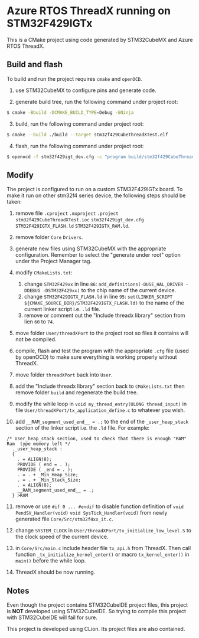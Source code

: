 # Azure RTOS ThreadX running on STM32F429IGTx

This is a CMake project using code generated by STM32CubeMX and Azure RTOS ThreadX.

## Build and flash

To build and run the project requires `cmake` and `openOCD`.

1) use STM32CubeMX to configure pins and generate code.

2) generate build tree, run the following command under project root:

```bash
$ cmake -Bbuild -DCMAKE_BUILD_TYPE=Debug -GNinja
```

3) build, run the following command under project root:

```bash
$ cmake --build ./build --target stm32f429CubeThreadXTest.elf
```

4) flash, run the following command under project root:
```bash
$ openocd -f stm32f429igt_dev.cfg -c "program build/stm32f429CubeThreadXTest.elf" -c reset -c shutdown
```

## Modify

The project is configured to run on a custom STM32F429IGTx board. To make it run on other stm32f4 series device, the following steps should be taken:

1) remove file `.cproject` `.mxproject` `.project` `stm32f429CubeThreadXTest.ioc` `stm32f429igt_dev.cfg` `STM32F429IGTX_FLASH.ld` `STM32F429IGTX_RAM.ld`.
   
2) remove folder `Core` `Drivers`.
   
3) generate new files using STM32CubeMX with the appropriate configuration. Remember to select the "generate under root" option under the Project Manager tag.
   
4) modify `CMakeLists.txt`:
   1) change `STM32F429xx` in line `86`: `add_definitions(-DUSE_HAL_DRIVER -DDEBUG -DSTM32F429xx)` to the chip name of the current device.
   2) change `STM32F429IGTX_FLASH.ld` in line `95`: `set(LINKER_SCRIPT ${CMAKE_SOURCE_DIR}/STM32F429IGTX_FLASH.ld)` to the name of the current linker script i.e. `.ld` file.
   3) remove or comment out the "Include threadx library" section from lien `60` to `74`.

5) move folder `User/threadXPort` to the project root so files it contains will not be compiled.

6) compile, flash and test the program with the appropriate `.cfg` file (used by openOCD) to make sure everything is working properly without ThreadX.

7) move folder `threadXPort` back into `User`.

8) add the "Include threadx library" section back to `CMakeLists.txt` then remove folder `build` and regenerate the build tree.

9) modify the while loop in `void my_thread_entry(ULONG thread_input)` in file `User/threadXPort/tx_application_define.c` to whatever you wish.

10) add `__RAM_segment_used_end__ = .;` to the end of the `_user_heap_stack` section of the linker script i.e. the `.ld` file. For example:
```ld
/* User_heap_stack section, used to check that there is enough "RAM" Ram  type memory left */
  ._user_heap_stack :
  {
    . = ALIGN(8);
    PROVIDE ( end = . );
    PROVIDE ( _end = . );
    . = . + _Min_Heap_Size;
    . = . + _Min_Stack_Size;
    . = ALIGN(8);
    __RAM_segment_used_end__ = .;
  } >RAM
```

11) remove or use `#if 0 ... #endif` to disable function definition of `void PendSV_Handler(void)` `void SysTick_Handler(void)` from newly generated file `Core/Src/stm32f4xx_it.c`.

12) change `SYSTEM_CLOCK` in `User/threadXPort/tx_initialize_low_level.S` to the clock speed of the current device.

13) in `Core/Src/main.c` include header file `tx_api.h` from ThreadX. Then call function `_tx_initialize_kernel_enter()` or macro `tx_kernel_enter()` in `main()` before the while loop.

14) ThreadX should be now running.


## Notes

Even though the project contains STM32CubeIDE project files, this project is <b>NOT</b> developed using STM32CubeIDE.
So trying to compile this project with STM32CubeIDE will fail for sure.

This project is developed using CLion. Its project files are also contained.

